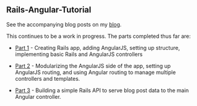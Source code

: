 ## Rails-Angular-Tutorial

See the accompanying blog posts on my [blog](http://asanderson.org/).

This continues to be a work in progress.  The parts completed thus far are:

- [Part 1](http://asanderson.org/posts/2013/06/03/bootstrapping-angular-rails-part-1.html) - Creating Rails app, adding AngularJS, setting up structure, implementing basic Rails and AngularJS controllers

- [Part 2](http://asanderson.org/posts/2013/06/23/bootstrapping-angular-rails-part-2.html) - Modularizing the AngularJS side of the app, setting up AngularJS routing, and using Angular routing to manage multiple controllers and templates.

- [Part 3](http://asanderson.org/posts/2013/08/19/bootstrapping-angular-rails-part-3.html) - Building a simple Rails API to serve blog post data to the main Angular controller.